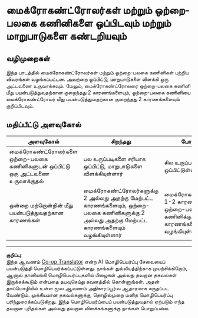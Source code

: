 <!--
CO_OP_TRANSLATOR_METADATA:
{
  "original_hash": "750bd75866471141f857240219084767",
  "translation_date": "2025-10-11T11:32:48+00:00",
  "source_file": "1-getting-started/lessons/2-deeper-dive/assignment.md",
  "language_code": "ta"
}
-->
# மைக்ரோகண்ட்ரோலர்கள் மற்றும் ஒற்றை-பலகை கணினிகளை ஒப்பிடவும் மற்றும் மாறுபாடுகளை கண்டறியவும்

## வழிமுறைகள்

இந்த பாடத்தில் மைக்ரோகண்ட்ரோலர்கள் மற்றும் ஒற்றை-பலகை கணினிகள் பற்றிய விவரங்கள் வழங்கப்பட்டன. அவற்றை ஒப்பிட்டு, மாறுபாடுகளை விளக்கி ஒரு அட்டவணை உருவாக்கவும். மேலும், மைக்ரோகண்ட்ரோலரை ஒற்றை-பலகை கணினி மீது பயன்படுத்துவதற்கான குறைந்தது 2 காரணங்களையும், ஒற்றை-பலகை கணினியை மைக்ரோகண்ட்ரோலர் மீது பயன்படுத்துவதற்கான குறைந்தது 2 காரணங்களையும் குறிப்பிடவும்.

## மதிப்பீட்டு அளவுகோல்

| அளவுகோல் | சிறந்தது | போதுமானது | மேம்பாடு தேவை |
| -------- | --------- | -------- | -------------- |
| மைக்ரோகண்ட்ரோலர்களை ஒற்றை-பலகை கணினிகளுடன் ஒப்பிட்டு ஒரு அட்டவணை உருவாக்குதல் | பல உருப்படிகளை சரியாக ஒப்பிட்டு, மாறுபாடுகளை விளக்கியுள்ளார் | சில உருப்படிகளை மட்டுமே ஒப்பிட்டுள்ளார் | ஒரே ஒரு உருப்படியை அல்லது ஒப்பிடுவதற்கான எந்த உருப்படியையும் வழங்கவில்லை |
| ஒன்றை மற்றொன்றின் மீது பயன்படுத்துவதற்கான காரணங்கள் | மைக்ரோகண்ட்ரோலர்களுக்கு 2 அல்லது அதற்கு மேற்பட்ட காரணங்களையும், ஒற்றை-பலகை கணினிகளுக்கு 2 அல்லது அதற்கு மேற்பட்ட காரணங்களையும் வழங்கியுள்ளார் | மைக்ரோகண்ட்ரோலருக்கு 1-2 காரணங்களையும், ஒற்றை-பலகை கணினிக்கு 1-2 காரணங்களையும் மட்டுமே வழங்கியுள்ளார் | மைக்ரோகண்ட்ரோலருக்கு அல்லது ஒற்றை-பலகை கணினிக்கு 1 காரணம் கூட வழங்க முடியவில்லை |

---

**குறிப்பு**:  
இந்த ஆவணம் [Co-op Translator](https://github.com/Azure/co-op-translator) என்ற AI மொழிபெயர்ப்பு சேவையைப் பயன்படுத்தி மொழிபெயர்க்கப்பட்டுள்ளது. நாங்கள் துல்லியத்திற்காக முயற்சிக்கிறோம், ஆனால் தானியங்கி மொழிபெயர்ப்புகளில் பிழைகள் அல்லது தவறான தகவல்கள் இருக்கக்கூடும் என்பதை தயவுசெய்து கவனத்தில் கொள்ளுங்கள். அதன் தாய்மொழியில் உள்ள மூல ஆவணம் அதிகாரப்பூர்வ ஆதாரமாக கருதப்பட வேண்டும். முக்கியமான தகவல்களுக்கு, தொழில்முறை மனித மொழிபெயர்ப்பு பரிந்துரைக்கப்படுகிறது. இந்த மொழிபெயர்ப்பைப் பயன்படுத்துவதால் ஏற்படும் எந்த தவறான புரிதல்கள் அல்லது தவறான விளக்கங்களுக்கு நாங்கள் பொறுப்பல்ல.